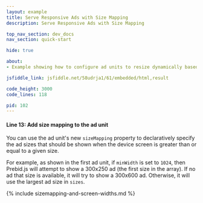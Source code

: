 ```yaml
---
layout: example
title: Serve Responsive Ads with Size Mapping
description: Serve Responsive Ads with Size Mapping

top_nav_section: dev_docs
nav_section: quick-start

hide: true

about:
- Example showing how to configure ad units to resize dynamically based on screen size

jsfiddle_link: jsfiddle.net/58udrja1/61/embedded/html,result

code_height: 3000
code_lines: 118

pid: 102
---
```


<div markdown="1">

#### Line 13: Add size mapping to the ad unit

You can use the ad unit's new `sizeMapping` property to declaratively specify the ad sizes that should be shown when the device screen is greater than or equal to a given size.

For example, as shown in the first ad unit, if `minWidth` is set to `1024`, then Prebid.js will attempt to show a 300x250 ad (the first size in the array).  If no ad that size is available, it will try to show a 300x600 ad.  Otherwise, it will use the largest ad size in `sizes`.

{% include sizemapping-and-screen-widths.md %}

</div>

